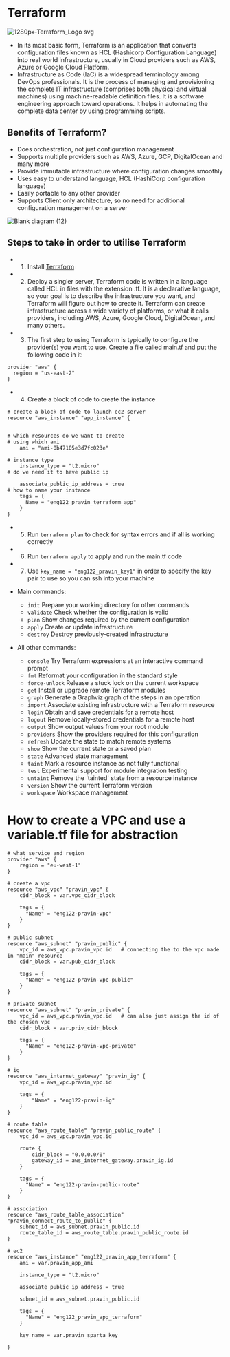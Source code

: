 # Terraform
![1280px-Terraform_Logo svg](https://user-images.githubusercontent.com/110179866/189091692-2dab3e1c-7b81-4c30-a970-f54c9a758110.png)


- In its most basic form, Terraform is an application that converts configuration files known as HCL (Hashicorp Configuration Language) into real world infrastructure, usually in Cloud providers such as AWS, Azure or Google Cloud Platform.
- Infrastructure as Code (IaC) is a widespread terminology among DevOps professionals. It is the process of managing and provisioning the complete IT infrastructure (comprises both physical and virtual machines) using machine-readable definition files. It is a software engineering approach toward operations. It helps in automating the complete data center by using programming scripts.

## Benefits of Terraform?


- Does orchestration, not just configuration management
- Supports multiple providers such as AWS, Azure, GCP, DigitalOcean and many more
- Provide immutable infrastructure where configuration changes smoothly
- Uses easy to understand language, HCL (HashiCorp configuration language)
- Easily portable to any other provider
- Supports Client only architecture, so no need for additional configuration management on a server

![Blank diagram (12)](https://user-images.githubusercontent.com/110179866/189342050-9bb50509-104f-4388-b3e1-230d76518bf6.jpeg)


## Steps to take in order to utilise Terraform

- 1. Install [Terraform](https://www.terraform.io/downloads)
- 2. Deploy a singler server, Terraform code is written in a language called HCL in files with the extension .tf. It is a declarative language, so your goal is to describe the infrastructure you want, and Terraform will figure out how to create it. Terraform can create infrastructure across a wide variety of platforms, or what it calls providers, including AWS, Azure, Google Cloud, DigitalOcean, and many others.
- 3. The first step to using Terraform is typically to configure the provider(s) you want to use. Create a file called main.tf and put the following code in it:

```
provider "aws" {
  region = "us-east-2"
}
```
- 4. Create a block of code to create the instance
```
# create a block of code to launch ec2-server
resource "aws_instance" "app_instance" {
  

# which resources do we want to create 
# using which ami
    ami = "ami-0b47105e3d7fc023e"

# instance type
    instance_type = "t2.micro"
# do we need it to have public ip

    associate_public_ip_address = true
# how to name your instance 
    tags = {
      Name = "eng122_pravin_terraform_app"
    }
}
```
- 5. Run `terraform plan` to check for syntax errors and if all is working correctly
- 6. Run `terraform apply` to apply and run the main.tf code
- 7. Use `key_name = "eng122_pravin_key1"` in order to specify the key pair to use so you can ssh into your machine

- Main commands:
  - `init`          Prepare your working directory for other commands 
  - `validate`      Check whether the configuration is valid
  - `plan`          Show changes required by the current configuration
  - `apply`         Create or update infrastructure
  - `destroy`       Destroy previously-created infrastructure

- All other commands:
  - `console`       Try Terraform expressions at an interactive command prompt
  - `fmt`           Reformat your configuration in the standard style
  - `force-unlock`  Release a stuck lock on the current workspace
  - `get`           Install or upgrade remote Terraform modules
  - `graph`         Generate a Graphviz graph of the steps in an operation
  - `import`        Associate existing infrastructure with a Terraform resource
  - `login`         Obtain and save credentials for a remote host
  - `logout`        Remove locally-stored credentials for a remote host
  - `output`        Show output values from your root module
  - `providers`     Show the providers required for this configuration
  - `refresh`       Update the state to match remote systems
  - `show`          Show the current state or a saved plan
  - `state`         Advanced state management
  - `taint`         Mark a resource instance as not fully functional
  - `test`          Experimental support for module integration testing
  - `untaint`       Remove the 'tainted' state from a resource instance
  - `version`       Show the current Terraform version
  - `workspace`     Workspace management


# How to create a VPC and use a variable.tf file for abstraction 

```
# what service and region
provider "aws" {
    region = "eu-west-1"
}

# create a vpc
resource "aws_vpc" "pravin_vpc" {
    cidr_block = var.vpc_cidr_block

    tags = {
      "Name" = "eng122-pravin-vpc"
    }
}

# public subnet
resource "aws_subnet" "pravin_public" {
    vpc_id = aws_vpc.pravin_vpc.id   # connecting the to the vpc made in "main" resource
    cidr_block = var.pub_cidr_block

    tags = {
      "Name" = "eng122-pravin-vpc-public"
    }
}

# private subnet
resource "aws_subnet" "pravin_private" {
    vpc_id = aws_vpc.pravin_vpc.id   # can also just assign the id of the chosen vpc
    cidr_block = var.priv_cidr_block

    tags = {
      "Name" = "eng122-pravin-vpc-private"
    }  
}

# ig
resource "aws_internet_gateway" "pravin_ig" {
    vpc_id = aws_vpc.pravin_vpc.id

    tags = {
        "Name" = "eng122-pravin-ig"
    }  
}

# route table
resource "aws_route_table" "pravin_public_route" {
    vpc_id = aws_vpc.pravin_vpc.id

    route {
        cidr_block = "0.0.0.0/0"
        gateway_id = aws_internet_gateway.pravin_ig.id
    }  

    tags = {
      "Name" = "eng122-pravin-public-route"
    }
}

# association
resource "aws_route_table_association" "pravin_connect_route_to_public" {
    subnet_id = aws_subnet.pravin_public.id
    route_table_id = aws_route_table.pravin_public_route.id  
}

# ec2
resource "aws_instance" "eng122_pravin_app_terraform" {
    ami = var.pravin_app_ami

    instance_type = "t2.micro"

    associate_public_ip_address = true

    subnet_id = aws_subnet.pravin_public.id

    tags = {
      "Name" = "eng122_pravin_app_terraform"
    }

    key_name = var.pravin_sparta_key

}
```